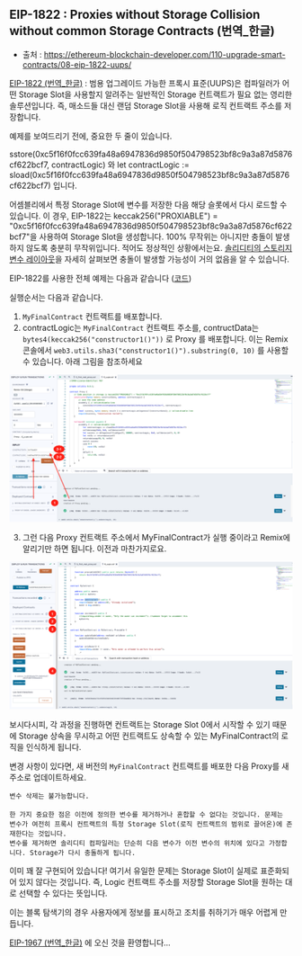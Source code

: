 ## EIP-1822 : Proxies without Storage Collision without common Storage Contracts (번역_한글)
- 출처 : https://ethereum-blockchain-developer.com/110-upgrade-smart-contracts/08-eip-1822-uups/

[EIP-1822 (번역_한글)](./eip_1822_universal_upgradeable_proxy_standard_uups.md) : 범용 업그레이드 가능한 프록시 표준(UUPS)은 컴파일러가 어떤 Storage Slot을 사용할지 알려주는 일반적인 Storage 컨트랙트가 필요 없는 영리한 솔루션입니다.
즉, 매소드들 대신 랜덤 Storage Slot을 사용해 로직 컨트랙트 주소를 저장합니다. 

예제를 보여드리기 전에, 중요한 두 줄이 있습니다. 

sstore(0xc5f16f0fcc639fa48a6947836d9850f504798523bf8c9a3a87d5876cf622bcf7, contractLogic) 와 let contractLogic := sload(0xc5f16f0fcc639fa48a6947836d9850f504798523bf8c9a3a87d5876cf622bcf7) 입니다. 

어셈블리에서 특정 Storage Slot에 변수를 저장한 다음 해당 슬롯에서 다시 로드할 수 있습니다. 이 경우, EIP-1822는 keccak256("PROXIABLE") = "0xc5f16f0fcc639fa48a6947836d9850f504798523bf8c9a3a87d5876cf622bcf7"을 사용하여 Storage Slot을 생성합니다. 100% 무작위는 아니지만 충돌이 발생하지 않도록 충분히 무작위입니다. 적어도 정상적인 상황에서는요. [솔리디티의 스토리지 변수 레이아웃](https://docs.soliditylang.org/en/v0.8.2/internals/layout_in_storage.html#layout-of-state-variables-in-storage)을 자세히 살펴보면 충돌이 발생할 가능성이 거의 없음을 알 수 있습니다.

EIP-1822를 사용한 전체 예제는 다음과 같습니다 ([코드](../examples/6_uups.sol))

실행순서는 다음과 같습니다. 

1. `MyFinalContract` 컨트랙트를 배포합니다. 
2. contractLogic는 `MyFinalContract` 컨트랙트 주소를, contructData는 `bytes4(keccak256("constructor1()"))` 로 Proxy 를 배포합니다. 이는 Remix 콘솔에서 `web3.utils.sha3("constructor1()").substring(0, 10)` 를 사용할 수 있습니다. 아래 그림을 참조하세요

![remix_ide_1](./images/6_uups_remix_ide_1.png)

3. 그런 다음 Proxy 컨트랙트 주소에서 MyFinalContract가 실행 중이라고 Remix에 알리기만 하면 됩니다. 이전과 마찬가지로요.

![remix_ide_2](./images/6_uups_remix_ide_2.png)

보시다시피, 각 과정을 진행하면 컨트랙트는 Storage Slot 0에서 시작할 수 있기 때문에 Storage 상속을 무시하고 어떤 컨트랙트도 상속할 수 있는 MyFinalContract의 로직을 인식하게 됩니다.

변경 사항이 있다면, 새 버전의 `MyFinalContract` 컨트랙트를 배포한 다음 Proxy를 새 주소로 업데이트하세요.

```
변수 삭제는 불가능합니다. 

한 가지 중요한 점은 이전에 정의한 변수를 제거하거나 혼합할 수 없다는 것입니다. 문제는 변수가 여전히 프록시 컨트랙트의 특정 Storage Slot(로직 컨트랙트의 범위로 끌어온)에 존재한다는 것입니다.
변수를 제거하면 솔리디티 컴파일러는 단순히 다음 변수가 이전 변수의 위치에 있다고 가정합니다. Storage가 다시 충돌하게 됩니다.
```

이미 꽤 잘 구현되어 있습니다! 여기서 유일한 문제는 Storage Slot이 실제로 표준화되어 있지 않다는 것입니다. 즉, Logic 컨트랙트 주소를 저장할 Storage Slot을 원하는 대로 선택할 수 있다는 뜻입니다.

이는 블록 탐색기의 경우 사용자에게 정보를 표시하고 조치를 취하기가 매우 어렵게 만듭니다.

[EIP-1967 (번역_한글)](./eip_1967_standard_proxy_storage_slot.md) 에 오신 것을 환영합니다...
